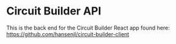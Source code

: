 # Circuit Builder API

This is the back end for the Circuit Builder React app found here: https://github.com/hansenjl/circuit-builder-client

